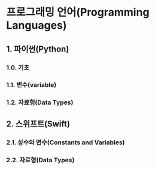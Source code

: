 # 프로그래밍 언어(Programming Languages)

## 1. 파이썬(Python)
### 1.0. 기초
### 1.1. 변수(variable)
### 1.2. 자료형(Data Types)

## 2. 스위프트(Swift)
### 2.1. 상수와 변수(Constants and Variables)
### 2.2. 자료형(Data Types)
